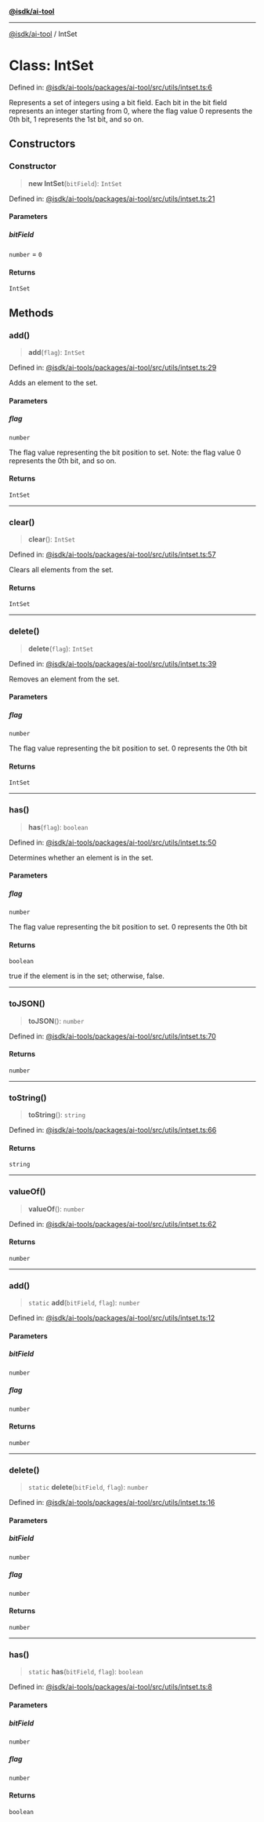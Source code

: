 [**@isdk/ai-tool**](../README.md)

***

[@isdk/ai-tool](../globals.md) / IntSet

# Class: IntSet

Defined in: [@isdk/ai-tools/packages/ai-tool/src/utils/intset.ts:6](https://github.com/isdk/ai-tool.js/blob/e883e341c67e937e7d3a3e95e8bc56844896f5a3/src/utils/intset.ts#L6)

Represents a set of integers using a bit field.
Each bit in the bit field represents an integer starting from 0,
where the flag value 0 represents the 0th bit, 1 represents the 1st bit, and so on.

## Constructors

### Constructor

> **new IntSet**(`bitField`): `IntSet`

Defined in: [@isdk/ai-tools/packages/ai-tool/src/utils/intset.ts:21](https://github.com/isdk/ai-tool.js/blob/e883e341c67e937e7d3a3e95e8bc56844896f5a3/src/utils/intset.ts#L21)

#### Parameters

##### bitField

`number` = `0`

#### Returns

`IntSet`

## Methods

### add()

> **add**(`flag`): `IntSet`

Defined in: [@isdk/ai-tools/packages/ai-tool/src/utils/intset.ts:29](https://github.com/isdk/ai-tool.js/blob/e883e341c67e937e7d3a3e95e8bc56844896f5a3/src/utils/intset.ts#L29)

Adds an element to the set.

#### Parameters

##### flag

`number`

The flag value representing the bit position to set.
             Note: the flag value 0 represents the 0th bit, and so on.

#### Returns

`IntSet`

***

### clear()

> **clear**(): `IntSet`

Defined in: [@isdk/ai-tools/packages/ai-tool/src/utils/intset.ts:57](https://github.com/isdk/ai-tool.js/blob/e883e341c67e937e7d3a3e95e8bc56844896f5a3/src/utils/intset.ts#L57)

Clears all elements from the set.

#### Returns

`IntSet`

***

### delete()

> **delete**(`flag`): `IntSet`

Defined in: [@isdk/ai-tools/packages/ai-tool/src/utils/intset.ts:39](https://github.com/isdk/ai-tool.js/blob/e883e341c67e937e7d3a3e95e8bc56844896f5a3/src/utils/intset.ts#L39)

Removes an element from the set.

#### Parameters

##### flag

`number`

The flag value representing the bit position to set. 0 represents the 0th bit

#### Returns

`IntSet`

***

### has()

> **has**(`flag`): `boolean`

Defined in: [@isdk/ai-tools/packages/ai-tool/src/utils/intset.ts:50](https://github.com/isdk/ai-tool.js/blob/e883e341c67e937e7d3a3e95e8bc56844896f5a3/src/utils/intset.ts#L50)

Determines whether an element is in the set.

#### Parameters

##### flag

`number`

The flag value representing the bit position to set. 0 represents the 0th bit

#### Returns

`boolean`

true if the element is in the set; otherwise, false.

***

### toJSON()

> **toJSON**(): `number`

Defined in: [@isdk/ai-tools/packages/ai-tool/src/utils/intset.ts:70](https://github.com/isdk/ai-tool.js/blob/e883e341c67e937e7d3a3e95e8bc56844896f5a3/src/utils/intset.ts#L70)

#### Returns

`number`

***

### toString()

> **toString**(): `string`

Defined in: [@isdk/ai-tools/packages/ai-tool/src/utils/intset.ts:66](https://github.com/isdk/ai-tool.js/blob/e883e341c67e937e7d3a3e95e8bc56844896f5a3/src/utils/intset.ts#L66)

#### Returns

`string`

***

### valueOf()

> **valueOf**(): `number`

Defined in: [@isdk/ai-tools/packages/ai-tool/src/utils/intset.ts:62](https://github.com/isdk/ai-tool.js/blob/e883e341c67e937e7d3a3e95e8bc56844896f5a3/src/utils/intset.ts#L62)

#### Returns

`number`

***

### add()

> `static` **add**(`bitField`, `flag`): `number`

Defined in: [@isdk/ai-tools/packages/ai-tool/src/utils/intset.ts:12](https://github.com/isdk/ai-tool.js/blob/e883e341c67e937e7d3a3e95e8bc56844896f5a3/src/utils/intset.ts#L12)

#### Parameters

##### bitField

`number`

##### flag

`number`

#### Returns

`number`

***

### delete()

> `static` **delete**(`bitField`, `flag`): `number`

Defined in: [@isdk/ai-tools/packages/ai-tool/src/utils/intset.ts:16](https://github.com/isdk/ai-tool.js/blob/e883e341c67e937e7d3a3e95e8bc56844896f5a3/src/utils/intset.ts#L16)

#### Parameters

##### bitField

`number`

##### flag

`number`

#### Returns

`number`

***

### has()

> `static` **has**(`bitField`, `flag`): `boolean`

Defined in: [@isdk/ai-tools/packages/ai-tool/src/utils/intset.ts:8](https://github.com/isdk/ai-tool.js/blob/e883e341c67e937e7d3a3e95e8bc56844896f5a3/src/utils/intset.ts#L8)

#### Parameters

##### bitField

`number`

##### flag

`number`

#### Returns

`boolean`
